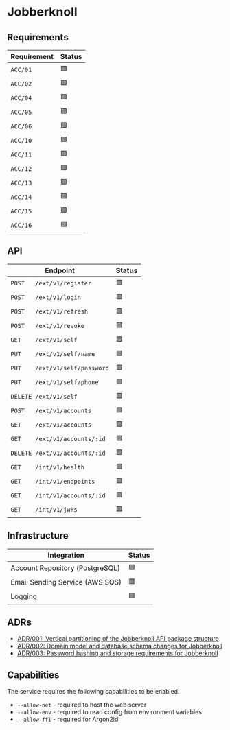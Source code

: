 # Jobberknoll

## Requirements

| **Requirement** | **Status** |
| --------------- | ---------- |
| `ACC/01`        | 🟩         |
| `ACC/02`        | 🟩         |
| `ACC/04`        | 🟩         |
| `ACC/05`        | 🟩         |
| `ACC/06`        | 🟩         |
| `ACC/10`        | 🟩         |
| `ACC/11`        | 🟩         |
| `ACC/12`        | 🟩         |
| `ACC/13`        | 🟥         |
| `ACC/14`        | 🟩         |
| `ACC/15`        | 🟩         |
| `ACC/16`        | 🟩         |

## API

| **Endpoint**                   | **Status** |
| ------------------------------ | ---------- |
| `POST   /ext/v1/register`      | 🟩         |
| `POST   /ext/v1/login`         | 🟩         |
| `POST   /ext/v1/refresh`       | 🟩         |
| `POST   /ext/v1/revoke`        | 🟩         |
| `GET    /ext/v1/self`          | 🟩         |
| `PUT    /ext/v1/self/name`     | 🟩         |
| `PUT    /ext/v1/self/password` | 🟩         |
| `PUT    /ext/v1/self/phone`    | 🟩         |
| `DELETE /ext/v1/self`          | 🟩         |
| `POST   /ext/v1/accounts`      | 🟩         |
| `GET    /ext/v1/accounts`      | 🟥         |
| `GET    /ext/v1/accounts/:id`  | 🟩         |
| `DELETE /ext/v1/accounts/:id`  | 🟩         |
| `GET    /int/v1/health`        | 🟩         |
| `GET    /int/v1/endpoints`     | 🟩         |
| `GET    /int/v1/accounts/:id`  | 🟩         |
| `GET    /int/v1/jwks`          | 🟩         |

## Infrastructure

| **Integration**                 | **Status** |
| ------------------------------- | ---------- |
| Account Repository (PostgreSQL) | 🟩         |
| Email Sending Service (AWS SQS) | 🟥         |
| Logging                         | 🟩         |

## ADRs

- [ADR/001: Vertical partitioning of the Jobberknoll API package structure](../../documentation/adrs/001-jobberknoll-api-structure.md)
- [ADR/002: Domain model and database schema changes for Jobberknoll](../../documentation/adrs/002-jobberknoll-domain-model.md)
- [ADR/003: Password hashing and storage requirements for Jobberknoll](../../documentation/adrs/003-password-hashing.md)

## Capabilities

The service requires the following capabilities to be enabled:

- `--allow-net` - required to host the web server
- `--allow-env` - required to read config from environment variables
- `--allow-ffi` - required for Argon2id
